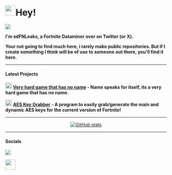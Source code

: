 # <img src="https://user-images.githubusercontent.com/18350557/176309783-0785949b-9127-417c-8b55-ab5a4333674e.gif" width="32">Hey!

<a href="https://www.github.com/xdFNLeaks" target="_blank" rel="noreferrer"><img
src="https://img.shields.io/github/followers/xdFNLeaks?logo=github&style=for-the-badge&color=ef4444&labelColor=1c1917" /></a>

**I'm xdFNLeaks, a Fortnite Dataminer over on Twitter (or X).**

**Your not going to find much here, i rarely make public repositories. But if I create something I think will be of use to someone out there, you'll find it here.**

---

#### Latest Projects

<img src="https://raw.githubusercontent.com/danielcranney/readme-generator/main/public/icons/skills/javascript-colored.svg" width="20"> **[Very hard game that has no name](https://xdfnleaks.github.io/nonamehardgame) - Name speaks for itself, its a very hard game that has no name.**

<img src="https://raw.githubusercontent.com/danielcranney/readme-generator/main/public/icons/skills/python-colored.svg" width="20"> **[AES Key Grabber](https://github.com/xdFNLeaks/AES-Key-Grabber) - A program to easily grab/generate the main and dynamic AES keys for the current version of Fortnite!**

---

<p align="center">
   <a href="http://www.github.com/xdFNLeaks"><img src="https://github-readme-stats.vercel.app/api?username=xdFNLeaks&showicons=true&hide=&count_private=true&title_color=ef4444&text_color=ffffff&icon_color=ef4444&bg_color=1c1917&hide_border=true&show_icons=true" alt="GitHub stats" /></a> 
</p>

---

<p align="center">
</p>

#### **Socials**

<a href="https://www.x.com/xdFNLeaks" target="_blank" rel="noreferrer"><img
src="https://img.shields.io/twitter/follow/xdFNLeaks?logo=x&style=for-the-badge&color=ef4444&labelColor=1c1917"
/></a>

<a href="https://discord.com/users/xdfnleaks" target="_blank" rel="noreferrer"><img src="https://raw.githubusercontent.com/danielcranney/readme-generator/main/public/icons/socials/discord.svg" width="32" height="32" /></a></p>
